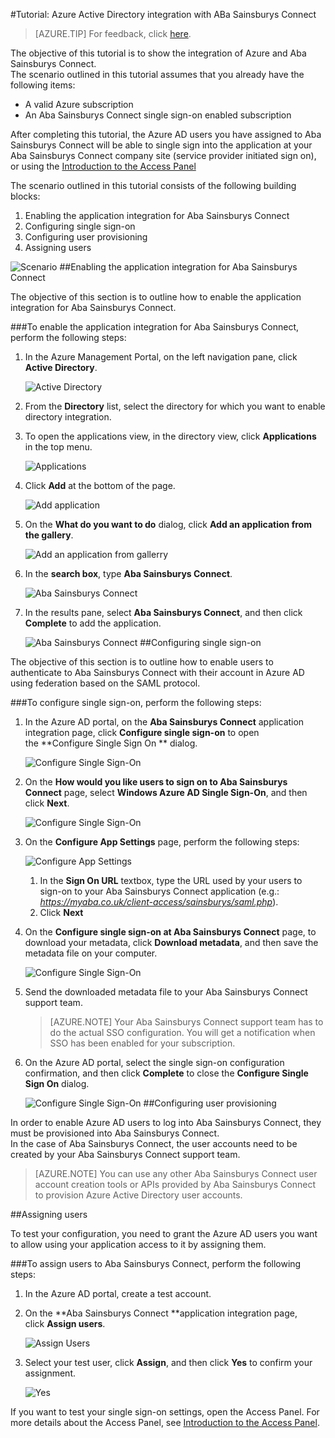 <properties
    pageTitle="Tutorial: Azure Active Directory integration with ABa Sainsburys Connect | Windows Azure" 
    description="Learn how to use ABa Sainsburys Connect with Azure Active Directory to enable single sign-on, automated provisioning, and more!" 
    services="active-directory" 
    authors="jeevansd"  
    documentationCenter="na" 
    manager="stevenpo"/>
<tags
	ms.service="active-directory"
	ms.date="01/14/2016"
	wacn.date=""/>

#Tutorial: Azure Active Directory integration with ABa Sainsburys Connect
>[AZURE.TIP] For feedback, click [here](http://go.microsoft.com/fwlink/?LinkId=615290).

The objective of this tutorial is to show the integration of Azure and Aba Sainsburys Connect.  
The scenario outlined in this tutorial assumes that you already have the following items:

-   A valid Azure subscription
-   An Aba Sainsburys Connect single sign-on enabled subscription

After completing this tutorial, the Azure AD users you have assigned to Aba Sainsburys Connect will be able to single sign into the application at your Aba Sainsburys Connect company site (service provider initiated sign on), or using the [Introduction to the Access Panel](https://msdn.microsoft.com/zh-cn/library/dn308586) 

The scenario outlined in this tutorial consists of the following building blocks:

1.  Enabling the application integration for Aba Sainsburys Connect
2.  Configuring single sign-on
3.  Configuring user provisioning
4.  Assigning users

![Scenario](./media/active-directory-saas-aba-sainsburys-connect-tutorial/IC807723.png "Scenario")
##Enabling the application integration for Aba Sainsburys Connect

The objective of this section is to outline how to enable the application integration for Aba Sainsburys Connect.

###To enable the application integration for Aba Sainsburys Connect, perform the following steps:

1.  In the Azure Management Portal, on the left navigation pane, click **Active Directory**.

    ![Active Directory](./media/active-directory-saas-aba-sainsburys-connect-tutorial/IC700993.png "Active Directory")

2.  From the **Directory** list, select the directory for which you want to enable directory integration.

3.  To open the applications view, in the directory view, click **Applications** in the top menu.

    ![Applications](./media/active-directory-saas-aba-sainsburys-connect-tutorial/IC700994.png "Applications")

4.  Click **Add** at the bottom of the page.

    ![Add application](./media/active-directory-saas-aba-sainsburys-connect-tutorial/IC749321.png "Add application")

5.  On the **What do you want to do** dialog, click **Add an application from the gallery**.

    ![Add an application from gallerry](./media/active-directory-saas-aba-sainsburys-connect-tutorial/IC749322.png "Add an application from gallerry")

6.  In the **search box**, type **Aba Sainsburys Connect**.

    ![Aba Sainsburys Connect](./media/active-directory-saas-aba-sainsburys-connect-tutorial/IC807724.png "Aba Sainsburys Connect")

7.  In the results pane, select **Aba Sainsburys Connect**, and then click **Complete** to add the application.

    ![Aba Sainsburys Connect](./media/active-directory-saas-aba-sainsburys-connect-tutorial/IC807725.png "Aba Sainsburys Connect")
##Configuring single sign-on

The objective of this section is to outline how to enable users to authenticate to Aba Sainsburys Connect with their account in Azure AD using federation based on the SAML protocol.

###To configure single sign-on, perform the following steps:

1.  In the Azure AD portal, on the **Aba Sainsburys Connect** application integration page, click **Configure single sign-on** to open the **Configure Single Sign On ** dialog.

    ![Configure Single Sign-On](./media/active-directory-saas-aba-sainsburys-connect-tutorial/IC807726.png "Configure Single Sign-On")

2.  On the **How would you like users to sign on to Aba Sainsburys Connect** page, select **Windows Azure AD Single Sign-On**, and then click **Next**.

    ![Configure Single Sign-On](./media/active-directory-saas-aba-sainsburys-connect-tutorial/IC807727.png "Configure Single Sign-On")

3.  On the **Configure App Settings** page, perform the following steps:

    ![Configure App Settings](./media/active-directory-saas-aba-sainsburys-connect-tutorial/IC807728.png "Configure App Settings")

    1.  In the **Sign On URL** textbox, type the URL used by your users to sign-on to your Aba Sainsburys Connect application (e.g.: *https://myaba.co.uk/client-access/sainsburys/saml.php*).
    2.  Click **Next**

4.  On the **Configure single sign-on at Aba Sainsburys Connect** page, to download your metadata, click **Download metadata**, and then save the metadata file on your computer.

    ![Configure Single Sign-On](./media/active-directory-saas-aba-sainsburys-connect-tutorial/IC807729.png "Configure Single Sign-On")

5.  Send the downloaded metadata file to your Aba Sainsburys Connect support team.

    >[AZURE.NOTE] Your Aba Sainsburys Connect support team has to do the actual SSO configuration.
    You will get a notification when SSO has been enabled for your subscription.

6.  On the Azure AD portal, select the single sign-on configuration confirmation, and then click **Complete** to close the **Configure Single Sign On** dialog.

    ![Configure Single Sign-On](./media/active-directory-saas-aba-sainsburys-connect-tutorial/IC807730.png "Configure Single Sign-On")
##Configuring user provisioning

In order to enable Azure AD users to log into Aba Sainsburys Connect, they must be provisioned into Aba Sainsburys Connect.  
In the case of Aba Sainsburys Connect, the user accounts need to be created by your Aba Sainsburys Connect support team.

>[AZURE.NOTE] You can use any other Aba Sainsburys Connect user account creation tools or APIs provided by Aba Sainsburys Connect to provision Azure Active Directory user accounts.

##Assigning users

To test your configuration, you need to grant the Azure AD users you want to allow using your application access to it by assigning them.

###To assign users to Aba Sainsburys Connect, perform the following steps:

1.  In the Azure AD portal, create a test account.

2.  On the **Aba Sainsburys Connect **application integration page, click **Assign users**.

    ![Assign Users](./media/active-directory-saas-aba-sainsburys-connect-tutorial/IC807731.png "Assign Users")

3.  Select your test user, click **Assign**, and then click **Yes** to confirm your assignment.

    ![Yes](./media/active-directory-saas-aba-sainsburys-connect-tutorial/IC767830.png "Yes")

If you want to test your single sign-on settings, open the Access Panel. For more details about the Access Panel, see [Introduction to the Access Panel](https://msdn.microsoft.com/zh-cn/library/dn308586).
